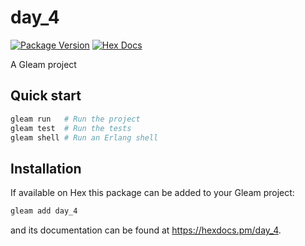 # day_4

[![Package Version](https://img.shields.io/hexpm/v/day_4)](https://hex.pm/packages/day_4)
[![Hex Docs](https://img.shields.io/badge/hex-docs-ffaff3)](https://hexdocs.pm/day_4/)

A Gleam project

## Quick start

```sh
gleam run   # Run the project
gleam test  # Run the tests
gleam shell # Run an Erlang shell
```

## Installation

If available on Hex this package can be added to your Gleam project:

```sh
gleam add day_4
```

and its documentation can be found at <https://hexdocs.pm/day_4>.
